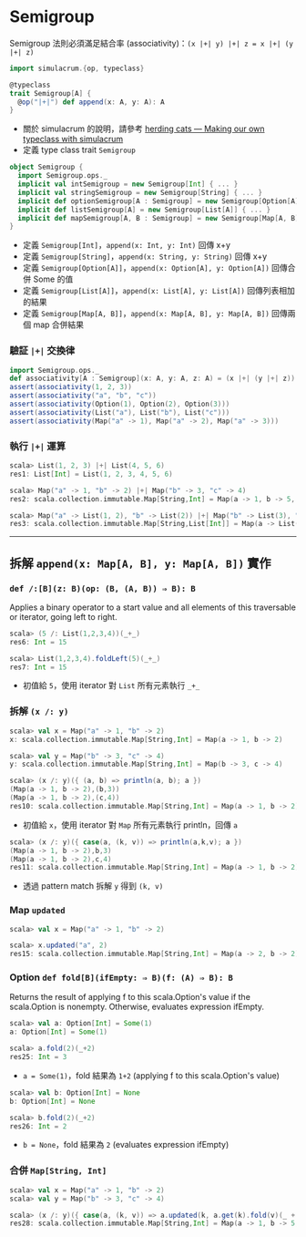 # Semigroup

Semigroup 法則必須滿足結合率 (associativity)：`(x |+| y) |+| z = x |+| (y |+| z)`

```scala
import simulacrum.{op, typeclass}

@typeclass
trait Semigroup[A] {
  @op("|+|") def append(x: A, y: A): A
}
```
- 關於 simulacrum 的說明，請參考 [herding cats — Making our own typeclass with simulacrum](http://eed3si9n.com/herding-cats/making-our-own-typeclass-with-simulacrum.html)
- 定義 type class trait `Semigroup`

```scala
object Semigroup {
  import Semigroup.ops._
  implicit val intSemigroup = new Semigroup[Int] { ... }
  implicit val stringSemigroup = new Semigroup[String] { ... }
  implicit def optionSemigroup[A : Semigroup] = new Semigroup[Option[A]] { ... }
  implicit def listSemigroup[A] = new Semigroup[List[A]] { ... }
  implicit def mapSemigroup[A, B : Semigroup] = new Semigroup[Map[A, B]] { ... }
}
```
- 定義 `Semigroup[Int]`，`append(x: Int, y: Int)` 回傳 x+y
- 定義 `Semigroup[String]`，`append(x: String, y: String)` 回傳 x+y
- 定義 `Semigroup[Option[A]]`，`append(x: Option[A], y: Option[A])` 回傳合併 Some 的值
- 定義 `Semigroup[List[A]]`，`append(x: List[A], y: List[A])` 回傳列表相加的結果
- 定義 `Semigroup[Map[A, B]]`，`append(x: Map[A, B], y: Map[A, B])` 回傳兩個 map 合併結果

### 驗証 `|+|` 交換律
```scala
import Semigroup.ops._
def associativity[A : Semigroup](x: A, y: A, z: A) = (x |+| (y |+| z)) == ((x |+| y) |+| z)
assert(associativity(1, 2, 3))
assert(associativity("a", "b", "c"))
assert(associativity(Option(1), Option(2), Option(3)))
assert(associativity(List("a"), List("b"), List("c")))
assert(associativity(Map("a" -> 1), Map("a" -> 2), Map("a" -> 3)))
```

### 執行 `|+|` 運算
```scala
scala> List(1, 2, 3) |+| List(4, 5, 6)
res1: List[Int] = List(1, 2, 3, 4, 5, 6)

scala> Map("a" -> 1, "b" -> 2) |+| Map("b" -> 3, "c" -> 4)
res2: scala.collection.immutable.Map[String,Int] = Map(a -> 1, b -> 5, c -> 4)

scala> Map("a" -> List(1, 2), "b" -> List(2)) |+| Map("b" -> List(3), "c" -> List(4))
res3: scala.collection.immutable.Map[String,List[Int]] = Map(a -> List(1, 2), b -> List(2, 3), c -> List(4))
```
---
## 拆解 `append(x: Map[A, B], y: Map[A, B])` 實作

### `def /:[B](z: B)(op: (B, (A, B)) ⇒ B): B` 
Applies a binary operator to a start value and all elements of this traversable or iterator, going left to right.

```scala
scala> (5 /: List(1,2,3,4))(_+_)
res6: Int = 15

scala> List(1,2,3,4).foldLeft(5)(_+_)
res7: Int = 15
```
- 初值給 `5`，使用 iterator 對 `List` 所有元素執行 `_+_`

### 拆解 `(x /: y)`
```scala
scala> val x = Map("a" -> 1, "b" -> 2)
x: scala.collection.immutable.Map[String,Int] = Map(a -> 1, b -> 2)

scala> val y = Map("b" -> 3, "c" -> 4)
y: scala.collection.immutable.Map[String,Int] = Map(b -> 3, c -> 4)
```

```scala
scala> (x /: y)({ (a, b) => println(a, b); a })
(Map(a -> 1, b -> 2),(b,3))
(Map(a -> 1, b -> 2),(c,4))
res10: scala.collection.immutable.Map[String,Int] = Map(a -> 1, b -> 2)
```
- 初值給 `x`，使用 iterator 對 `Map` 所有元素執行 println，回傳 `a`

```scala
scala> (x /: y)({ case(a, (k, v)) => println(a,k,v); a })
(Map(a -> 1, b -> 2),b,3)
(Map(a -> 1, b -> 2),c,4)
res11: scala.collection.immutable.Map[String,Int] = Map(a -> 1, b -> 2)
```
- 透過 pattern match 拆解 `y` 得到 `(k, v)`

### Map `updated`
```scala
scala> val x = Map("a" -> 1, "b" -> 2)

scala> x.updated("a", 2)
res15: scala.collection.immutable.Map[String,Int] = Map(a -> 2, b -> 2)
```

### Option `def fold[B](ifEmpty: ⇒ B)(f: (A) ⇒ B): B`
Returns the result of applying f to this scala.Option's value if the scala.Option is nonempty. Otherwise, evaluates expression ifEmpty.

```scala
scala> val a: Option[Int] = Some(1)
a: Option[Int] = Some(1)

scala> a.fold(2)(_+2)
res25: Int = 3
```
- `a = Some(1)`，fold 結果為 `1+2` (applying f to this scala.Option's value)

```scala
scala> val b: Option[Int] = None
b: Option[Int] = None

scala> b.fold(2)(_+2)
res26: Int = 2
```
- `b = None`，fold 結果為 `2` (evaluates expression ifEmpty)

### 合併 `Map[String, Int]`
```scala
scala> val x = Map("a" -> 1, "b" -> 2)
scala> val y = Map("b" -> 3, "c" -> 4)

scala> (x /: y)({ case(a, (k, v)) => a.updated(k, a.get(k).fold(v)(_ + v)) })
res28: scala.collection.immutable.Map[String,Int] = Map(a -> 1, b -> 5, c -> 4)
```
